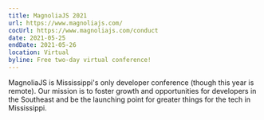 ```yaml
---
title: MagnoliaJS 2021
url: https://www.magnoliajs.com/
cocUrl: https://www.magnoliajs.com/conduct
date: 2021-05-25
endDate: 2021-05-26
location: Virtual
byline: Free two-day virtual conference!
---
```


MagnoliaJS is Mississippi's only developer conference (though this year is remote). Our mission is to foster growth and opportunities for developers in the Southeast and be the launching point for greater things for the tech in Mississippi.

